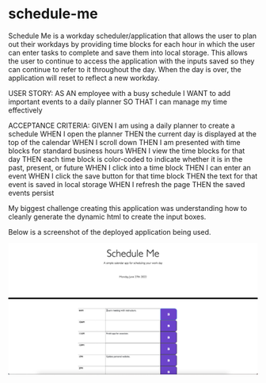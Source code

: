 # schedule-me

Schedule Me is a workday scheduler/application that allows the user to plan out their workdays by providing time blocks for each hour in which the user can enter tasks to complete and save them into local storage. This allows the user to continue to access the application with the inputs saved so they can continue to refer to it throughout the day.
When the day is over, the application will reset to reflect a new workday.

USER STORY:
AS AN employee with a busy schedule
I WANT to add important events to a daily planner
SO THAT I can manage my time effectively

ACCEPTANCE CRITERIA:
GIVEN I am using a daily planner to create a schedule
WHEN I open the planner
THEN the current day is displayed at the top of the calendar
WHEN I scroll down
THEN I am presented with time blocks for standard business hours
WHEN I view the time blocks for that day
THEN each time block is color-coded to indicate whether it is in the past, present, or future
WHEN I click into a time block
THEN I can enter an event
WHEN I click the save button for that time block
THEN the text for that event is saved in local storage
WHEN I refresh the page
THEN the saved events persist

My biggest challenge creating this application was understanding how to cleanly generate the dynamic html to create the input boxes.

Below is a screenshot of the deployed application being used.

![Screenshot](./assets/images/ScheduleMeScreenshot.png)
